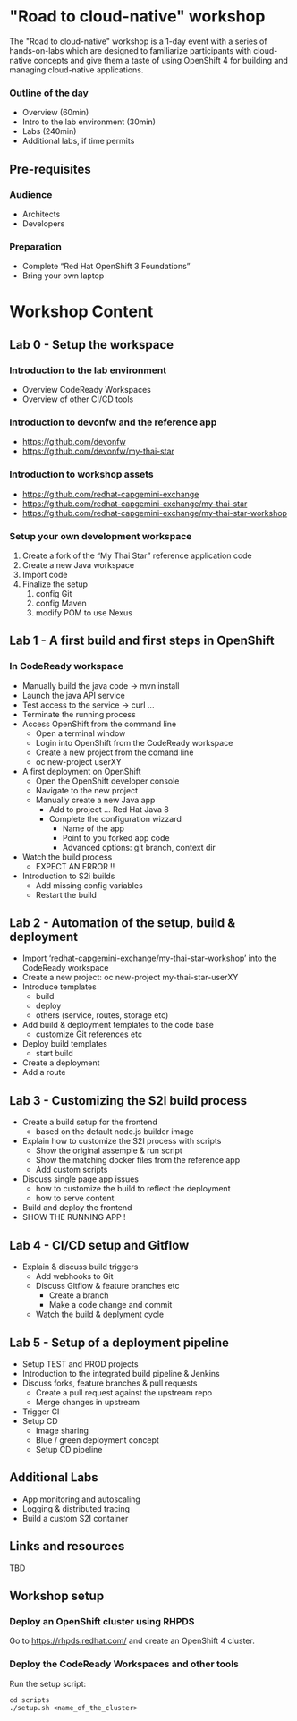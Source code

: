 # "Road to cloud-native" workshop

The "Road to cloud-native" workshop is a 1-day event with a series of hands-on-labs which are designed to familiarize participants with cloud-native concepts and give them a taste of using OpenShift 4 for building and managing cloud-native applications.

### Outline of the day

* Overview (60min)
* Intro to the lab environment (30min)
* Labs (240min)
* Additional labs, if time permits

## Pre-requisites

### Audience

* Architects
* Developers

### Preparation

* Complete “Red Hat OpenShift 3 Foundations”
* Bring your own laptop

# Workshop Content

## Lab 0 - Setup the workspace

### Introduction to the lab environment

* Overview CodeReady Workspaces
* Overview of other CI/CD tools

### Introduction to devonfw and the reference app

* https://github.com/devonfw
* https://github.com/devonfw/my-thai-star

### Introduction to workshop assets

* https://github.com/redhat-capgemini-exchange
* https://github.com/redhat-capgemini-exchange/my-thai-star
* https://github.com/redhat-capgemini-exchange/my-thai-star-workshop
  
### Setup your own development workspace

1. Create a fork of the “My Thai Star” reference application code
2. Create a new Java workspace
3. Import code
4. Finalize the setup
    1. config Git
    2. config Maven
    3. modify POM to use Nexus

## Lab 1 - A first build and first steps in OpenShift

### In CodeReady workspace

* Manually build the java code -> mvn install
* Launch the java API service
* Test access to the service -> curl ...
* Terminate the running process
* Access OpenShift from the command line
  - Open a terminal window
  - Login into OpenShift from the CodeReady workspace
  - Create a new project from the comand line
  - oc new-project userXY
* A first deployment on OpenShift
  - Open the OpenShift developer console
  - Navigate to the new project
  - Manually create a new Java app
    - Add to project ... Red Hat Java 8
    - Complete the configuration wizzard
      - Name of the app
      - Point to you forked app code
      - Advanced options: git branch, context dir
* Watch the build process
  - EXPECT AN ERROR !!
* Introduction to S2i builds
  - Add missing config variables
  - Restart the build

## Lab 2 - Automation of the setup, build & deployment

* Import ‘redhat-capgemini-exchange/my-thai-star-workshop’ into the CodeReady workspace
* Create a new project: oc new-project my-thai-star-userXY
* Introduce templates
  - build
  - deploy
  - others (service, routes, storage etc)
* Add build & deployment templates to the code base
  - customize Git references etc
* Deploy build templates
  - start build
* Create a deployment
* Add a route

## Lab 3 - Customizing the S2I build process

* Create a build setup for the frontend
  - based on the default node.js builder image
* Explain how to customize the S2I process with scripts
  - Show the original assemple & run script
  - Show the matching docker files from the reference app
  - Add custom scripts
* Discuss single page app issues
  - how to customize the build to reflect the deployment
  - how to serve content
* Build and deploy the frontend
* SHOW THE RUNNING APP !

## Lab 4 - CI/CD setup and Gitflow

* Explain & discuss build triggers
  - Add webhooks to Git
  - Discuss Gitflow & feature branches etc
    - Create a branch
    - Make a code change and commit
  - Watch the build & deplyment cycle

## Lab 5 - Setup of a deployment pipeline
  
* Setup TEST and PROD projects
* Introduction to the integrated build pipeline & Jenkins
* Discuss forks, feature branches & pull requests
  - Create a pull request against the upstream repo
  - Merge changes in upstream
* Trigger CI 
* Setup CD
  - Image sharing
  - Blue / green deployment concept
  - Setup CD pipeline

## Additional Labs

* App monitoring and autoscaling
* Logging & distributed tracing
* Build a custom S2I container

## Links and resources
TBD

## Workshop setup

### Deploy an OpenShift cluster using RHPDS

Go to https://rhpds.redhat.com/ and create an OpenShift 4 cluster.

### Deploy the CodeReady Workspaces and other tools

Run the setup script:

```shell
cd scripts
./setup.sh <name_of_the_cluster>
```
